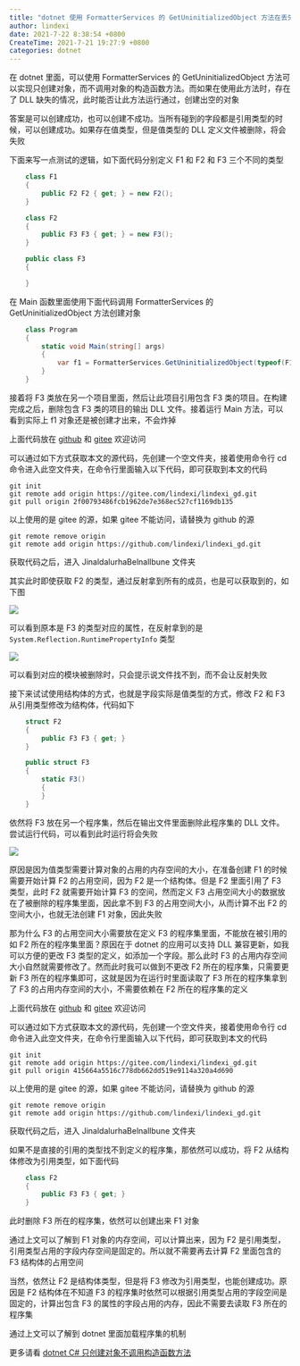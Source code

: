 ```yaml
---
title: "dotnet 使用 FormatterServices 的 GetUninitializedObject 方法在丢失 DLL 情况下能否执行"
author: lindexi
date: 2021-7-22 8:38:54 +0800
CreateTime: 2021-7-21 19:27:9 +0800
categories: dotnet
---
```


在 dotnet 里面，可以使用 FormatterServices 的 GetUninitializedObject 方法可以实现只创建对象，而不调用对象的构造函数方法。而如果在使用此方法时，存在了 DLL 缺失的情况，此时能否让此方法运行通过，创建出空的对象

<!--more-->


<!-- 发布 -->

答案是可以创建成功，也可以创建不成功。当所有碰到的字段都是引用类型的时候，可以创建成功。如果存在值类型，但是值类型的 DLL 定义文件被删除，将会失败

下面来写一点测试的逻辑，如下面代码分别定义 F1 和 F2 和 F3 三个不同的类型

```csharp
    class F1
    {
        public F2 F2 { get; } = new F2();
    }

    class F2
    {
        public F3 F3 { get; } = new F3();
    }

    public class F3
    {

    }
```

在 Main 函数里面使用下面代码调用 FormatterServices 的 GetUninitializedObject 方法创建对象

```csharp
    class Program
    {
        static void Main(string[] args)
        {
            var f1 = FormatterServices.GetUninitializedObject(typeof(F1));
        }
    }
```

接着将 F3 类放在另一个项目里面，然后让此项目引用包含 F3 类的项目。在构建完成之后，删除包含 F3 类的项目的输出 DLL 文件。接着运行 Main 方法，可以看到实际上 f1 对象还是被创建才出来，不会炸掉

上面代码放在 [github](https://github.com/lindexi/lindexi_gd/tree/2f00793486fcb1962de7e368ec527cf1169db135/JinaldalurhaBelnallbune) 和 [gitee](https://gitee.com/lindexi/lindexi_gd/tree/2f00793486fcb1962de7e368ec527cf1169db135/JinaldalurhaBelnallbune) 欢迎访问

可以通过如下方式获取本文的源代码，先创建一个空文件夹，接着使用命令行 cd 命令进入此空文件夹，在命令行里面输入以下代码，即可获取到本文的代码

```
git init
git remote add origin https://gitee.com/lindexi/lindexi_gd.git
git pull origin 2f00793486fcb1962de7e368ec527cf1169db135
```

以上使用的是 gitee 的源，如果 gitee 不能访问，请替换为 github 的源

```
git remote remove origin
git remote add origin https://github.com/lindexi/lindexi_gd.git
```

获取代码之后，进入 JinaldalurhaBelnallbune 文件夹


其实此时即使获取 F2 的类型，通过反射拿到所有的成员，也是可以获取到的，如下图

<!-- ![](image/dotnet 使用 FormatterServices 的 GetUninitializedObject 方法在丢失 DLL 情况下能否执行/dotnet 使用 FormatterServices 的 GetUninitializedObject 方法在丢失 DLL 情况下能否执行0.png) -->

![](http://image.acmx.xyz/lindexi%2F20217211938297324.jpg)

可以看到原本是 F3 的类型对应的属性，在反射拿到的是 `System.Reflection.RuntimePropertyInfo` 类型

<!-- ![](image/dotnet 使用 FormatterServices 的 GetUninitializedObject 方法在丢失 DLL 情况下能否执行/dotnet 使用 FormatterServices 的 GetUninitializedObject 方法在丢失 DLL 情况下能否执行1.png) -->

![](http://image.acmx.xyz/lindexi%2F20217211941181314.jpg)

可以看到对应的模块被删除时，只会提示说文件找不到，而不会让反射失败

接下来试试使用结构体的方式，也就是字段实际是值类型的方式，修改 F2 和 F3 从引用类型修改为结构体，代码如下

```csharp
    struct F2
    {
        public F3 F3 { get; }
    }

    public struct F3
    {
        static F3()
        {
        }
    }
```

依然将 F3 放在另一个程序集，然后在输出文件里面删除此程序集的 DLL 文件。尝试运行代码，可以看到此时运行将会失败

<!-- ![](image/dotnet 使用 FormatterServices 的 GetUninitializedObject 方法在丢失 DLL 情况下能否执行/dotnet 使用 FormatterServices 的 GetUninitializedObject 方法在丢失 DLL 情况下能否执行2.png) -->

![](http://image.acmx.xyz/lindexi%2F20217211949336917.jpg)

原因是因为值类型需要计算对象的占用的内存空间的大小，在准备创建 F1 的时候需要开始计算 F2 的占用空间，因为 F2 是一个结构体。但是 F2 里面引用了 F3 类型，此时 F2 就需要开始计算 F3 的空间，然而定义 F3 占用空间大小的数据放在了被删除的程序集里面，因此拿不到 F3 的占用空间大小，从而计算不出 F2 的空间大小，也就无法创建 F1 对象，因此失败

那为什么 F3 的占用空间大小需要放在定义 F3 的程序集里面，不能放在被引用的如 F2 所在的程序集里面？原因在于 dotnet 的应用可以支持 DLL 兼容更新，如我可以方便的更改 F3 类型的定义，如添加一个字段。那么此时 F3 的占用内存空间大小自然就需要修改了。然而此时我可以做到不更改 F2 所在的程序集，只需要更新 F3 所在的程序集即可，这就是因为在运行时里面读取了 F3 所在的程序集拿到了 F3 的占用内存空间的大小，不需要依赖在 F2 所在的程序集的定义

上面代码放在 [github](https://github.com/lindexi/lindexi_gd/tree/415664a5516c778db662dd519e9114a320a4d690/JinaldalurhaBelnallbune) 和 [gitee](https://gitee.com/lindexi/lindexi_gd/tree/415664a5516c778db662dd519e9114a320a4d690/JinaldalurhaBelnallbune) 欢迎访问

可以通过如下方式获取本文的源代码，先创建一个空文件夹，接着使用命令行 cd 命令进入此空文件夹，在命令行里面输入以下代码，即可获取到本文的代码

```
git init
git remote add origin https://gitee.com/lindexi/lindexi_gd.git
git pull origin 415664a5516c778db662dd519e9114a320a4d690
```

以上使用的是 gitee 的源，如果 gitee 不能访问，请替换为 github 的源

```
git remote remove origin
git remote add origin https://github.com/lindexi/lindexi_gd.git
```

获取代码之后，进入 JinaldalurhaBelnallbune 文件夹

如果不是直接的引用的类型找不到定义的程序集，那依然可以成功，将 F2 从结构体修改为引用类型，如下面代码

```csharp
    class F2
    {
        public F3 F3 { get; }
    }
```

此时删除 F3 所在的程序集，依然可以创建出来 F1 对象

通过上文可以了解到 F1 对象的内存空间，可以计算出来，因为 F2 是引用类型，引用类型占用的字段内存空间是固定的。所以就不需要再去计算 F2 里面包含的 F3 结构体的占用空间

当然，依然让 F2 是结构体类型，但是将 F3 修改为引用类型，也能创建成功。原因是 F2 结构体在不知道 F3 的程序集时依然可以根据引用类型占用的字段空间是固定的，计算出包含 F3 的属性的字段占用的内存，因此不需要去读取 F3 所在的程序集

通过上文可以了解到 dotnet 里面加载程序集的机制

更多请看 [dotnet C# 只创建对象不调用构造函数方法](https://blog.lindexi.com/post/dotnet-C-%E5%8F%AA%E5%88%9B%E5%BB%BA%E5%AF%B9%E8%B1%A1%E4%B8%8D%E8%B0%83%E7%94%A8%E6%9E%84%E9%80%A0%E5%87%BD%E6%95%B0%E6%96%B9%E6%B3%95.html )


